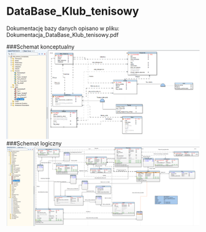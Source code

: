 # DataBase_Klub_tenisowy
Dokumentację bazy danych opisano w pliku: Dokumentacja_DataBase_Klub_tenisowy.pdf

###Schemat konceptualny <br />
<img src="https://github.com/PawDenst/DataBase_Klub_tenisowy/blob/main/Schemat konceptualny.png?raw=true"> <br />
###Schemat logiczny <br />
<img src="https://github.com/PawDenst/DataBase_Klub_tenisowy/blob/main/Schemat logiczny.png?raw=true">
